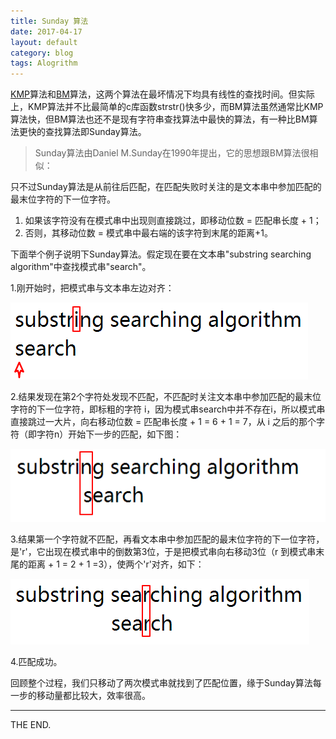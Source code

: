 ```yaml
---
title: Sunday 算法
date: 2017-04-17
layout: default
category: blog
tags: Alogrithm
---
```


[KMP](https://app.yinxiang.com/shard/s13/nl/2429525/637318f2-3d6a-4c51-833e-350c51081347)算法和[BM](https://app.yinxiang.com/shard/s13/nl/2429525/377ef8db-d58d-435f-bb4c-89b8a01321f1)算法，这两个算法在最坏情况下均具有线性的查找时间。但实际上，KMP算法并不比最简单的c库函数strstr()快多少，而BM算法虽然通常比KMP算法快，但BM算法也还不是现有字符串查找算法中最快的算法，有一种比BM算法更快的查找算法即Sunday算法。

<!--more-->

> Sunday算法由Daniel M.Sunday在1990年提出，它的思想跟BM算法很相似：

只不过Sunday算法是从前往后匹配，在匹配失败时关注的是文本串中参加匹配的最末位字符的下一位字符。

1. 如果该字符没有在模式串中出现则直接跳过，即移动位数 = 匹配串长度 + 1；
2. 否则，其移动位数 = 模式串中最右端的该字符到末尾的距离+1。

下面举个例子说明下Sunday算法。假定现在要在文本串"substring searching algorithm"中查找模式串"search"。

1.刚开始时，把模式串与文本串左边对齐：

![setp1](/src/imgs/1704/0407_sunday_setp1.png)

2.结果发现在第2个字符处发现不匹配，不匹配时关注文本串中参加匹配的最末位字符的下一位字符，即标粗的字符 i，因为模式串search中并不存在i，所以模式串直接跳过一大片，向右移动位数 = 匹配串长度 + 1 = 6 + 1 = 7，从 i 之后的那个字符（即字符n）开始下一步的匹配，如下图：

![setp2](/src/imgs/1704/0407_sunday_setp2.png)

3.结果第一个字符就不匹配，再看文本串中参加匹配的最末位字符的下一位字符，是'r'，它出现在模式串中的倒数第3位，于是把模式串向右移动3位（r 到模式串末尾的距离 + 1 = 2 + 1 =3），使两个'r'对齐，如下：

![setp3](/src/imgs/1704/0407_sunday_setp3.png)

4.匹配成功。

回顾整个过程，我们只移动了两次模式串就找到了匹配位置，缘于Sunday算法每一步的移动量都比较大，效率很高。

- - -
THE END.
